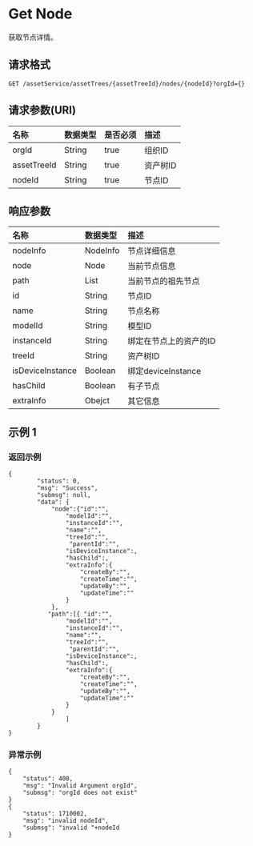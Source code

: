 # Get Node

获取节点详情。

## 请求格式

```
GET /assetService/assetTrees/{assetTreeId}/nodes/{nodeId}?orgId={}
```

## 请求参数(URI)

| **名称**    | **数据类型** | **是否必须** | **描述**        |
|:------------|:-------------|:-------------|:----------------|
| orgId       | String       | true         | 组织ID |
| assetTreeId | String       | true         | 资产树ID   |
| nodeId      | String       | true         | 节点ID         |



## 响应参数

| **名称**            | **数据类型** | **描述**                   |
|:--------------------|:-------------|:---------------------------|
| nodeInfo            | NodeInfo     | 节点详细信息  |
| node                | Node         | 当前节点信息  |
| path                | List<Node>   | 当前节点的祖先节点   |
| id                  | String       | 节点ID                     |
| name                | String       | 节点名称                       |
| modelId          | String       | 模型ID                 |
| instanceId       | String       | 绑定在节点上的资产的ID |
| treeId           | String       |资产树ID                     |
| isDeviceInstance | Boolean      | 绑定deviceInstance  |
| hasChild            | Boolean      | 有子节点                   |
| extraInfo           | Obejct       |其它信息|


## 示例 1

### 返回示例

```
{
        "status": 0,
        "msg": "Success",
        "submsg": null,
        "data": {
            "node":{"id":"",
                "modelId":"",
                "instanceId":"",
                "name":"",
                "treeId":"",
                 "parentId":"",
                "isDeviceInstance":,
                "hasChild":,
                "extraInfo":{
                    "createBy":"",
                    "createTime":"",
                    "updateBy":"",
                    "updateTime":""
                }
            },
           "path":[{ "id":"",
                "modelId":"",
                "instanceId":"",
                "name":"",
                "treeId":"",
                 "parentId":"",
                "isDeviceInstance":,
                "hasChild":,
                "extraInfo":{
                    "createBy":"",
                    "createTime":"",
                    "updateBy":"",
                    "updateTime":""
                }
            }
                ]
        }
}
```



### 异常示例

```
{
    "status": 400,
    "msg": "Invalid Argument orgId",
    "submsg": "orgId does not exist"
}
{
    "status": 1710002,
    "msg": "invalid nodeId",
    "submsg": "invalid "+nodeId
}
```
